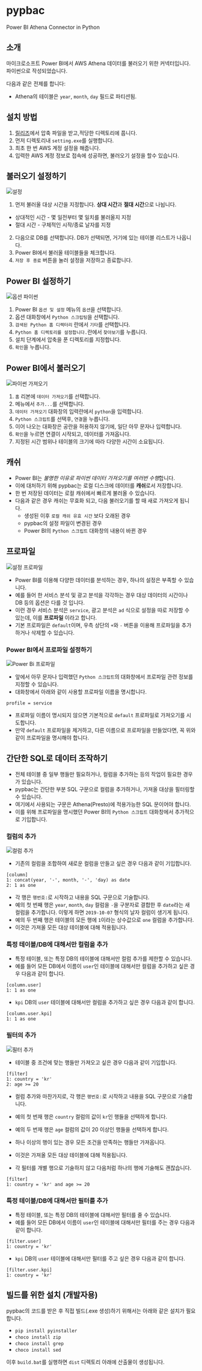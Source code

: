 # pypbac
Power BI Athena Connector in Python

## 소개

마이크로소프트 Power BI에서 AWS Athena 데이터를 불러오기 위한 커넥터입니다. 파이썬으로 작성되었습니다.

다음과 같은 전제를 합니다:

- Athena의 테이블은 `year`, `month`, `day` 필드로 파티션됨.

## 설치 방법

1. [릴리즈](https://github.com/haje01/pypbac/releases/)에서 압축 파일을 받고,적당한 디렉토리에 풉니다.
2. 먼저 디렉토리내 `setting.exe`를 실행합니다.
3. 최초 한 번 AWS 계정 설정을 해줍니다.
4. 입력한 AWS 계정 정보로 접속에 성공하면, 불러오기 설정을 할수 있습니다.

## 불러오기 설정하기
![설정](images/setting.png)
1. 먼저 불러올 대상 시간을 지정합니다. **상대 시간**과 **절대 시간**으로 나뉩니다.
  - 상대적인 시간 - 몇 일전부터 몇 일치를 불러올지 지정
  - 절대 시간 - 구체적인 시작/종료 날자를 지정
2. 다음으로 DB를 선택합니다. DB가 선택되면, 거기에 있는 테이블 리스트가 나옵니다.
3. Power BI에서 불러올 테이블들을 체크합니다.
4. `저장 후 종료` 버튼을 눌러 설정을 저장하고 종료합니다.

## Power BI 설정하기
![옵션 파이썬](images/option_python.png)
1. Power BI `옵션 및 설정` 메뉴의 `옵션`을 선택합니다.
2. 옵션 대화창에서 `Python 스크립팅`을 선택합니다.
3. `검색된 Python 홈 디렉터리` 란에서 `기타`를 선택합니다.
3. `Python 홈 디렉토리를 설정합니다.`란에서 `찾아보기`를 누릅니다.
4. 설치 단계에서 압축을 푼 디렉토리를 지정합니다.
5. `확인`을 누릅니다.

## Power BI에서 불러오기
![파이썬 가져오기](images/python_import.png)
1. `홈` 리본에 `데이터 가져오기`를 선택합니다.
2. 메뉴에서 `추가...`를 선택합니다.
3. `데이터 가져오기` 대화창의 입력란에서 `python`을 입력합니다.
4. `Python 스크립트`를 선택후, `연결`을 누릅니다.
5. 이어 나오는 대화창은 공란을 허용하지 않기에, 일단 아무 문자나 입력합니다.
6. `확인`을 누르면 연결이 시작되고, 데이터를 가져옵니다.
7. 지정된 시간 범위나 테이블의 크기에 따라 다양한 시간이 소요됩니다.

## 캐쉬
- Power BI는 *불명한 이유로 파이썬 데이터 가져오기를 여러번 수행*합니다.
- 이에 대처하기 위해 pypbac는 로컬 디스크에 데이터를 **캐쉬**로서 저장합니다.
- 한 번 저장된 데이터는 로컬 캐쉬에서 빠르게 불러올 수 있습니다.
- 다음과 같은 경우 캐쉬는 무효화 되고, 다음 불러오기를 할 때 새로 가져오게 됩니다.
  - 생성된 이후 `로컬 캐쉬 유효 시간` 보다 오래된 경우
  - pypbac의 설정 파일이 변경된 경우
  - Power BI의 `Python 스크립트` 대화창의 내용이 바뀐 경우

## 프로파일
![설정 프로파일](images/setting_profile.png)
- Power BI를 이용해 다양한 데이터를 분석하는 경우, 하나의 설정은 부족할 수 있습니다.
- 예를 들어 한 서비스 분석 및 광고 분석을 각각하는 경우 대상 데이터의 시간이나 DB 등의 옵션은 다를 것 입니다.
- 이런 경우 서비스 분석은 `service`, 광고 분석은 `ad` 식으로 설정을 따로 저장할 수 있는데, 이를 **프로파일** 이라고 합니다.
- 기본 프로파일은 `default`이며, 우측 상단의 `+`와 `-` 버튼을 이용해 프로파일을 추가하거나 삭제할 수 있습니다.

### Power BI에서 프로파일 설정하기
![Power Bi 프로파일](images/profile.png)
- 앞에서 아무 문자나 입력했던 `Python 스크립트`의 대화창에서 프로파일 관련 정보를 지정할 수 있습니다.
- 대화창에서 아래와 같이 사용할 프로파일 이름을 명시합니다.
```
profile = service
```
- 프로파일 이름이 명시되지 않으면 기본적으로 `default` 프로파일로 가져오기를 시도합니다.
- 만약 `default` 프로파일을 제거하고, 다른 이름으로 프로파일을 만들었다면, 꼭 위와 같이 프로파일을 명시해야 합니다.


## 간단한 SQL로 데이터 조작하기
- 전체 테이블 중 일부 행들만 필요하거나, 컬럼을 추가하는 등의 작업이 필요한 경우가 있습니다.
- pypbac는 간단한 부분 SQL 구문으로 컬럼을 추가하거나, 가져올 대상을 필터링할 수 있습니다. 
- 여기에서 사용되는 구문은 Athena(Presto)에 적용가능한 SQL 문이어야 합니다.
- 이를 위해 프로파일을 명시했던 Power BI의 `Python 스크립트` 대화창에서 추가적으로 기입합니다.

### 컬럼의 추가
![컬럼 추가](images/column.png)
- 기존의 컬럼을 조합하여 새로운 컬럼을 만들고 싶은 경우 다음과 같이 기입합니다.
```
[column]
1: concat(year, '-', month, '-', 'day) as date
2: 1 as one
```
- 각 행은 `행번호:`로 시작하고 내용을 SQL 구문으로 기술합니다.
- 예의 첫 번째 행은 `year`, `month`, `day` 컬럼을 `-`을 구분자로 결합한 후 `date`라는 새 컬럼을 추가합니다. 이렇게 하면 `2019-10-07` 형식의 날자 컬럼이 생기게 됩니다.
- 예의 두 번째 행은 테이블의 모든 행에 `1`이라는 상수값으로 `one` 컬럼을 추가합니다.
- 이것은 가져올 모든 대상 테이블에 대해 적용됩니다.

### 특정 테이블/DB에 대해서만 컬럼을 추가
- 특정 테이블, 또는 특정 DB의 테이블에 대해서만 컬럼 추가를 제한할 수 있습니다.
- 예를 들어 모든 DB에서 이름이 `user`인 테이블에 대해서만 컬럼을 추가하고 싶은 경우 다음과 같이 합니다.
```
[column.user]
1: 1 as one
```

- `kpi` DB의 `user` 테이블에 대해서만 컬럼을 추가하고 싶은 경우 다음과 같이 합니다.
```
[column.user.kpi]
1: 1 as one
```

### 필터의 추가
![필터 추가](images/filter.png)
- 테이블 중 조건에 맞는 행들만 가져오고 싶은 경우 다음과 같이 기입합니다.
```
[filter]
1: country = 'kr'
2: age >= 20
```
- 컬럼 추가와 마찬가지로, 각 행은 `행번호:`로 시작하고 내용을 SQL 구문으로 기술합니다.
- 예의 첫 번재 행은 `country` 컬럼의 값이 `kr`인 행들을 선택하게 합니다.
- 예의 두 번재 행은 `age` 컬럼의 값이 20 이상인 행들을 선택하게 합니다.
- 하나 이상의 행이 있는 경우 모든 조건을 만족하는 행들만 가져옵니다. 
- 이것은 가져올 모든 대상 테이블에 대해 적용됩니다.

- 각 필터를 개별 행으로 기술하지 않고 다음처럼 하나의 행에 기술해도 괜찮습니다.
```
[filter]
1: country = 'kr' and age >= 20
```

### 특정 테이블/DB에 대해서만 필터를 추가
- 특정 테이블, 또는 특정 DB의 테이블에 대해서만 필터를 줄 수 있습니다.
- 예를 들어 모든 DB에서 이름이 `user`인 테이블에 대해서만 필터를 주는 경우 다음과 같이 합니다.
```
[filter.user]
1: country = 'kr'
```

- `kpi` DB의 `user` 테이블에 대해서만 필터를 주고 싶은 경우 다음과 같이 합니다.
```
[filter.user.kpi]
1: country = 'kr'
```

## 빌드를 위한 설치 (개발자용)

pypbac의 코드를 받은 후 직접 빌드(.exe 생성)하기 위해서는 아래와 같은 설치가 필요합니다.

- `pip install pyinstaller`
- `choco install zip`
- `choco install grep`
- `choco install sed`

이후 `build.bat`를 실행하면 `dist` 디렉토리 아래에 산출물이 생성됩니다.
